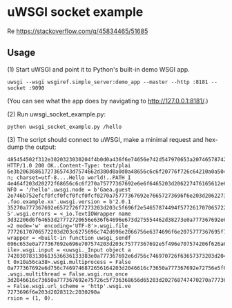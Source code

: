 uWSGI socket example
====================

Re https://stackoverflow.com/q/45834465/51685

Usage
-----

(1) Start uWSGI and point it to Python's built-in demo WSGI app.
```
uwsgi --wsgi wsgiref.simple_server:demo_app --master --http :8181 --socket :9090
```
(You can see what the app does by navigating to http://127.0.0.1:8181/.)

(2) Run uwsgi_socket_example.py:
```
python uwsgi_socket_example.py /hello
```

(3) The script should connect to uWSGI, make a minimal request and hex-dump the output:

```
485454502f312e3020323030204f4b0d0a436f6e74656e742d547970653a20746578742f706c6169 HTTP/1.0 200 OK..Content-Type: text/plai
6e3b20636861727365743d7574662d380d0a0d0a48656c6c6f20776f726c64210a0a504154485f49 n; charset=utf-8....Hello world!..PATH_I
4e464f203d20272f68656c6c6f270a75777367692e6e6f6465203d206227476165612e6775657374 NFO = '/hello'.uwsgi.node = b'Gaea.guest
2e746b752efcf0fcf0fcf0fcf0fcf0270a75777367692e76657273696f6e203d206227322e302e31 .foo.example.xx'.uwsgi.version = b'2.0.1
35270a777367692e6572726f7273203d203c5f696f2e54657874494f57726170706572206e616d65 5'.wsgi.errors = <_io.TextIOWrapper name
3d32206d6f64653d27772720656e636f64696e673d275554462d38273e0a777367692e66696c655f =2 mode='w' encoding='UTF-8'>.wsgi.file_
77726170706572203d203c6275696c742d696e2066756e6374696f6e2075777367695f73656e6466 wrapper = <built-in function uwsgi_sendf
696c653e0a777367692e696e707574203d203c75777367692e5f496e707574206f626a6563742061 ile>.wsgi.input = <uwsgi._Input object a
742030783130613536636133383e0a777367692e6d756c746970726f63657373203d2046616c7365 t 0x10a56ca38>.wsgi.multiprocess = False
0a777367692e6d756c7469746872656164203d2046616c73650a777367692e72756e5f6f6e636520 .wsgi.multithread = False.wsgi.run_once
3d2046616c73650a777367692e75726c5f736368656d65203d202768747470270a777367692e7665 = False.wsgi.url_scheme = 'http'.wsgi.ve
7273696f6e203d2028312c2030290a                                                   rsion = (1, 0).
```